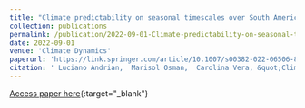```yaml
---
title: "Climate predictability on seasonal timescales over South America from the NMME models"
collection: publications
permalink: /publication/2022-09-01-Climate-predictability-on-seasonal-timescales-over-South-America-from-the-NMME-models
date: 2022-09-01
venue: 'Climate Dynamics'
paperurl: 'https://link.springer.com/article/10.1007/s00382-022-06506-8'
citation: ' Luciano Andrian,  Marisol Osman,  Carolina Vera, &quot;Climate predictability on seasonal timescales over South America from the NMME models.&quot; Climate Dynamics, 2022.'
---
```

[Access paper here](https://link.springer.com/article/10.1007/s00382-022-06506-8){:target="_blank"}
